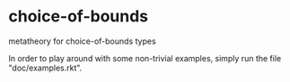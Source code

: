 # choice-of-bounds
metatheory for choice-of-bounds types

In order to play around with some non-trivial examples, simply run the file "doc/examples.rkt". 
